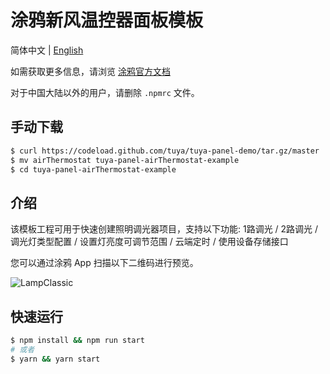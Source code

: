 # 涂鸦新风温控器面板模板



简体中文 | [English](./README.md)



如需获取更多信息，请浏览 [涂鸦官方文档](https://docs.tuya.com)



对于中国大陆以外的用户，请删除 `.npmrc` 文件。



## 手动下载

```bash
$ curl https://codeload.github.com/tuya/tuya-panel-demo/tar.gz/master | tar -xz --strip=2 tuya-panel-demo-master/examples/airThermostat
$ mv airThermostat tuya-panel-airThermostat-example
$ cd tuya-panel-airThermostat-example
```

## 介绍
该模板工程可用于快速创建照明调光器项目，支持以下功能: 1路调光 / 2路调光 / 调光灯类型配置 / 设置灯亮度可调节范围 / 云端定时 / 使用设备存储接口

您可以通过涂鸦 App 扫描以下二维码进行预览。

![LampClassic](https://images.tuyacn.com/rms-static/a82b5140-3c30-11eb-81e6-f92b2df79afd-1607746524244.png?tyName=airThermostat.png)


## 快速运行

```bash
$ npm install && npm run start
# 或者
$ yarn && yarn start
```

